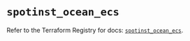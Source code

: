 # `spotinst_ocean_ecs`

Refer to the Terraform Registry for docs: [`spotinst_ocean_ecs`](https://registry.terraform.io/providers/spotinst/spotinst/1.219.0/docs/resources/ocean_ecs).
